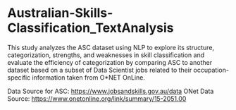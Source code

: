 # Australian-Skills-Classification_TextAnalysis
This study analyzes the ASC dataset using NLP to explore its structure, categorization, strengths, and weaknesses in skill classification and evaluate the efficiency of categorization by comparing ASC to another dataset based on a subset of Data Scientist jobs related to their occupation-specific information taken from O*NET OnLine.

Data Source for ASC: https://www.jobsandskills.gov.au/data
ONet Data Source: https://www.onetonline.org/link/summary/15-2051.00 
